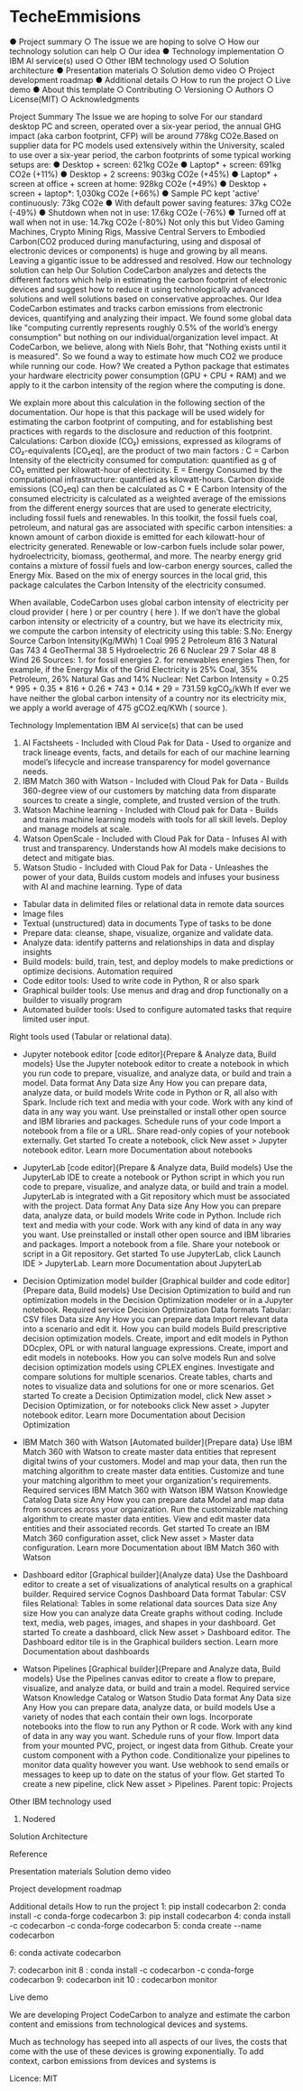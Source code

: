 # TecheEmmisions
●	Project summary 
○	The issue we are hoping to solve
○	How our technology solution can help
○	Our idea
●	Technology implementation 
○	IBM AI service(s) used
○	Other IBM technology used
○	Solution architecture
●	Presentation materials
○	Solution demo video 
○	Project development roadmap
●	Additional details
○	How to run the project
○	Live demo
●	About this template
○	Contributing
○	Versioning
○	Authors
○	License(MIT)
○	Acknowledgments

















Project Summary
The Issue we are hoping to solve
For our standard desktop PC and screen, operated over a six-year period, the annual GHG impact (aka carbon footprint, CFP) will be around 778kg CO2e.Based on supplier data for PC models used extensively within the University, scaled to use over a six-year period, the carbon footprints of some typical working setups are:
●	Desktop + screen: 621kg CO2e
●	Laptop* + screen: 691kg CO2e (+11%)
●	Desktop + 2 screens: 903kg CO2e (+45%)
●	Laptop* + screen at office + screen at home: 928kg CO2e (+49%)
●	Desktop + screen + laptop*: 1,030kg CO2e (+66%)
●	Sample PC kept 'active' continuously: 73kg CO2e
●	With default power saving features: 37kg CO2e (-49%)
●	Shutdown when not in use: 17.6kg CO2e (-76%)
●	Turned off at wall when not in use: 14.7kg CO2e (-80%)
Not only this but Video Gaming Machines, Crypto Mining Rigs, Massive Central Servers to Embodied Carbon(CO2 produced during manufacturing, using and disposal of electronic devices or components) is huge and growing by all means. Leaving a gigantic issue to be addressed and resolved.
How our technology solution can help
Our Solution CodeCarbon analyzes and detects the different factors which help in estimating the carbon footprint of electronic devices and suggest how to reduce it using technologically advanced solutions and well solutions based on conservative approaches.
Our Idea
CodeCarbon estimates and tracks carbon emissions from electronic devices, quantifying and analyzing their impact. We found some global data like "computing currently represents roughly 0.5% of the world’s energy consumption" but nothing on our individual/organization level impact. At CodeCarbon, we believe, along with Niels Bohr, that "Nothing exists until it is measured". So we found a way to estimate how much CO2 we produce while running our code.
How?
We created a Python package that estimates your hardware electricity power consumption (GPU + CPU + RAM) and we apply to it the carbon intensity of the region where the computing is done.
 
We explain more about this calculation in the following section of the documentation.
Our hope is that this package will be used widely for estimating the carbon footprint of computing, and for establishing best practices with regards to the disclosure and reduction of this footprint.
Calculations:
Carbon dioxide (CO₂) emissions, expressed as kilograms of CO₂-equivalents [CO₂eq], are the product of two main factors :
C = Carbon Intensity of the electricity consumed for computation: quantified as g of CO₂ emitted per kilowatt-hour of electricity.
E = Energy Consumed by the computational infrastructure: quantified as kilowatt-hours.
Carbon dioxide emissions (CO₂eq) can then be calculated as C * E 
Carbon Intensity of the consumed electricity is calculated as a weighted average of the emissions from the different energy sources that are used to generate electricity, including fossil fuels and renewables. In this toolkit, the fossil fuels coal, petroleum, and natural gas are associated with specific carbon intensities: a known amount of carbon dioxide is emitted for each kilowatt-hour of electricity generated. Renewable or low-carbon fuels include solar power, hydroelectricity, biomass, geothermal, and more. The nearby energy grid contains a mixture of fossil fuels and low-carbon energy sources, called the Energy Mix. Based on the mix of energy sources in the local grid, this package calculates the Carbon Intensity of the electricity consumed.
                          
When available, CodeCarbon uses global carbon intensity of electricity per cloud provider ( here ) or per country ( here ). If we don’t have the global carbon intensity or electricity of a country, but we have its electricity mix, we compute the carbon intensity of electricity using this table:
S.No:	Energy Source	Carbon Intensity(Kg/MWh)
1	Coal 	995
2	Petroleum	816
3	Natural Gas	743
4	GeoThermal	38
5	Hydroelectric	26
6	Nuclear	29
7	Solar	48
8	Wind	26
Sources: 1. for fossil energies 2. for renewables energies
Then, for example, if the Energy Mix of the Grid Electricity is 25% Coal, 35% Petroleum, 26% Natural Gas and 14% Nuclear:
Net Carbon Intensity = 0.25 * 995 + 0.35 * 816 + 0.26 * 743 + 0.14 * 29 = 731.59         kgCO₂/kWh
If ever we have neither the global carbon intensity of a country nor its electricity mix, we apply a world average of 475 gCO2.eq/KWh ( source ).

Technology Implementation
IBM AI service(s) that can be used
1.	AI Factsheets - Included with Cloud Pak for Data - Used to organize and track lineage events, facts, and details for each of our machine learning model’s lifecycle and increase transparency for model governance needs.
2.	IBM Match 360 with Watson - Included with Cloud Pak for Data - Builds 360-degree view of our customers by matching data from disparate sources to create a single, complete, and trusted version of the truth.
3.	Watson Machine learning - Included with Cloud pak for Data -  Builds and trains machine learning models with tools for all skill levels. Deploy and manage models at scale.
4.	Watson OpenScale - Included with Cloud Pak for Data - Infuses AI with trust and transparency. Understands how AI models make decisions to detect and mitigate bias.
5.	Watson Studio - Included with Cloud Pak for Data - Unleashes the power of your data, Builds custom models and infuses your business with AI and machine learning.
Type of data
-	Tabular data in delimited files or relational data in remote data sources
-	Image files
-	Textual (unstructured) data in documents
Type of tasks to be done
-	Prepare data: cleanse, shape, visualize, organize and validate data.
-	Analyze data: identify patterns and relationships in data and display insights
-	Build models: build, train, test, and deploy models to make predictions or optimize decisions.
Automation required
-	Code editor tools: Used to write code in Python, R or also spark
-	Graphical builder tools: Use menus and drag and drop functionally on a builder to visually program
-	Automated builder tools: Used to configure automated tasks that require limited user input.

Right tools used (Tabular or relational data).
-	Jupyter notebook editor [code editor]{Prepare & Analyze data, Build models}
Use the Jupyter notebook editor to create a notebook in which you run code to prepare, visualize, and analyze data, or build and train a model.
Data format
Any
Data size
Any
How you can prepare data, analyze data, or build models
Write code in Python or R, all also with Spark.
Include rich text and media with your code.
Work with any kind of data in any way you want.
Use preinstalled or install other open source and IBM libraries and packages.
Schedule runs of your code
Import a notebook from a file or a URL.
Share read-only copies of your notebook externally.
Get started
To create a notebook, click New asset > Jupyter notebook editor.
Learn more
Documentation about notebooks

-	JupyterLab [code editor]{Prepare & Analyze data, Build models}
Use the JupyterLab IDE to create a notebook or Python script in which you run code to prepare, visualize, and analyze data, or build and train a model. JupyterLab is integrated with a Git repository which must be associated with the project.
Data format
Any
Data size
Any
How you can prepare data, analyze data, or build models
Write code in Python.
Include rich text and media with your code.
Work with any kind of data in any way you want.
Use preinstalled or install other open source and IBM libraries and packages.
Import a notebook from a file.
Share your notebook or script in a Git repository.
Get started
To use JupyterLab, click Launch IDE > JupyterLab.
Learn more
Documentation about JupyterLab

-	Decision Optimization model builder [Graphical builder and code editor]{Prepare data, Build models}
Use Decision Optimization to build and run optimization models in the Decision Optimization modeler or in a Jupyter notebook.
Required service
Decision Optimization
Data formats
Tabular: CSV files
Data size
Any
How you can prepare data
Import relevant data into a scenario and edit it.
How you can build models
Build prescriptive decision optimization models.
Create, import and edit models in Python DOcplex, OPL or with natural language expressions.
Create, import and edit models in notebooks.
How you can solve models
Run and solve decision optimization models using CPLEX engines.
Investigate and compare solutions for multiple scenarios.
Create tables, charts and notes to visualize data and solutions for one or more scenarios.
Get started
To create a Decision Optimization model, click New asset > Decision Optimization, or for notebooks click New asset > Jupyter notebook editor.
Learn more
Documentation about Decision Optimization

-	IBM Match 360 with Watson [Automated builder]{Prepare data}
Use IBM Match 360 with Watson to create master data entities that represent digital twins of your customers. Model and map your data, then run the matching algorithm to create master data entities. Customize and tune your matching algorithm to meet your organization's requirements.
Required services
IBM Match 360 with Watson IBM Watson Knowledge Catalog
Data size
Any
How you can prepare data
Model and map data from sources across your organization.
Run the customizable matching algorithm to create master data entities.
View and edit master data entities and their associated records.
Get started
To create an IBM Match 360 configuration asset, click New asset > Master data configuration.
Learn more
Documentation about IBM Match 360 with Watson

-	Dashboard editor [Graphical builder]{Analyze data}
Use the Dashboard editor to create a set of visualizations of analytical results on a graphical builder.
Required service
Cognos Dashboard
Data format
Tabular: CSV files
Relational: Tables in some relational data sources
Data size
Any size
How you can analyze data
Create graphs without coding.
Include text, media, web pages, images, and shapes in your dashboard.
Get started
To create a dashboard, click New asset > Dashboard editor. The Dashboard editor tile is in the Graphical builders section.
Learn more
Documentation about dashboards

-	Watson Pipelines [Graphical builder]{Prepare and Analyze data, Build models}
Use the Pipelines canvas editor to create a flow to prepare, visualize, and analyze data, or build and train a model.
Required service
Watson Knowledge Catalog or Watson Studio
Data format
Any
Data size
Any
How you can prepare data, analyze data, or build models
Use a variety of nodes that each contain their own logs.
Incorporate notebooks into the flow to run any Python or R code.
Work with any kind of data in any way you want.
Schedule runs of your flow.
Import data from your mounted PVC, project, or ingest data from Github.
Create your custom component with a Python code.
Conditionalize your pipelines to monitor data quality however you want.
Use webhook to send emails or messages to keep up to date on the status of your flow.
Get started
To create a new pipeline, click New asset > Pipelines.
Parent topic: Projects





Other IBM technology used
1.	Nodered






Solution Architecture

Reference
 


 







Presentation materials
Solution demo video




Project development roadmap
 


















Additional details
How to run the project
1:     pip install codecarbon
2:    conda install -c conda-forge codecarbon
3:    pip install codecarbon
4:    conda install -c codecarbon -c conda-forge codecarbon
5:    conda create --name codecarbon

6:    conda activate codecarbon

7:    codecarbon init 
8 :   conda install -c codecarbon -c conda-forge codecarbon
9:    codecarbon init 
10 : codecarbon monitor


Live demo



We are developing Project CodeCarbon to analyze and estimate the carbon content and  emissions from technological devices and systems.

Much as technology has seeped into all aspects of our lives, the costs that come with the use of these devices is growing exponentially. To add context, carbon emissions from devices and systems is 



Licence: MIT














